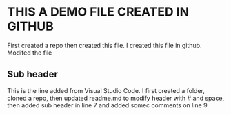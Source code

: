 # THIS A DEMO FILE CREATED IN GITHUB

First created a repo then created this file. I created this file in github.
Modifed the file


## Sub header

This is the line added from Visual Studio Code. I first created a folder, cloned a repo, then updated readme.md to modify header with # and space, then added sub header in line 7 and added somec comments on line 9.